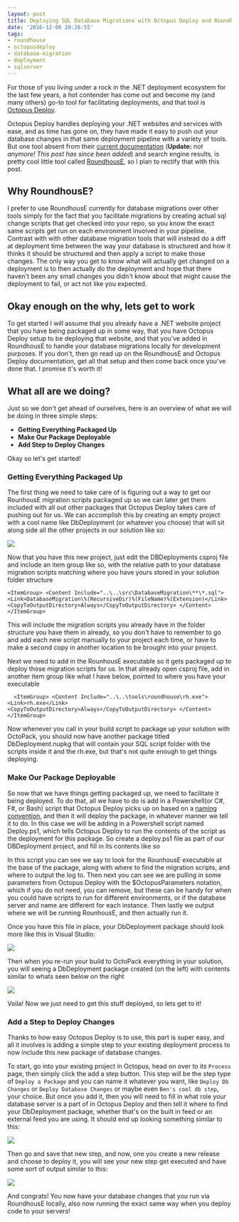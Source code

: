 ```yaml
---
layout: post
title: Deploying SQL Database Migrations with Octopus Deploy and RoundhousE
date: '2016-12-06 20:26:55'
tags:
- roundhouse
- octopusdeploy
- database-migration
- deployment
- sqlserver
---
```


For those of you living under a rock in the .NET deployment ecosystem for the last few years, a hot contender has come out and become my (and many others) go-to tool for facilitating deployments, and that tool is [Octopus Deploy](http://octopus.com).

Octopus Deploy handles deploying your .NET websites and services with ease, and as time has gone on, they have made it easy to push out your database changes in that same deployment pipeline with a variety of tools. But one tool absent from their [current documentation](http://docs.octopusdeploy.com/display/OD/SQL+Server+databases) (**Update:** *not anymore! This post has since been added*) and search engine results, is pretty cool little tool called [RoundhousE](https://github.com/chucknorris/roundhouse/), so I plan to rectify that with this post.

## Why RoundhousE?

I prefer to use RoundhousE currently for database migrations over other tools simply for the fact that you facilitate migrations by creating actual sql change scripts that get checked into your repo, so you know the exact same scripts get run on each environment involved in your pipeline. Contrast with with other database migration tools that will instead do a diff at deployment time between the way your database is structured and how it thinks it should be structured and then apply a script to make those changes. The only way you get to know what will actually get changed on a deployment is to then actually do the deployment and hope that there haven't been any small changes you didn't know about that might cause the deployment to fail, or act not like you expected.

## Okay enough on the why, lets get to work

To get started I will assume that you already have a .NET website project that you have being packaged up in some way, that you have Octopus Deploy setup to be deploying that website, and that you've added in RoundhousE to handle your database migrations locally for development purposes. If you don't, then go read up on the RoundhousE and Octopus Deploy documentation, get all that setup and then come back once you've done that. I promise it's worth it!

## What all are we doing?
Just so we don't get ahead of ourselves, here is an overview of what we will be doing in three simple steps:

* **Getting Everything Packaged Up**
* **Make Our Package Deployable**
* **Add Step to Deploy Changes**

Okay so let's get started!

### Getting Everything Packaged Up  

The first thing we need to take care of is figuring out a way to get our RounhousE migration scripts packaged up so we can later get them included with all out other packages that Octopus Deploy takes care of pushing out for us. We can accomplish this by creating an empty project with a cool name like DbDeployment (or whatever you choose) that will sit along side all the other projects in our solution like so:

![](/content/images/2016/Aug/dbdeployment.png)

Now that you have this new project, just edit the DBDeployments csproj file and include an item group like so, with the relative path to your database migration scripts matching where you have yours stored in your solution folder structure

`<ItemGroup>
    <Content Include="..\..\src\DatabaseMigration\**\*.sql">
      <Link>DatabaseMigration\%(RecursiveDir)%(FileName)%(Extension)</Link>
      <CopyToOutputDirectory>Always</CopyToOutputDirectory>
    </Content>
</ItemGroup>`

This will include the migration scripts you already have in the folder structure you have them in already, so you don't have to remember to go and add each new script manually to your project each time, or have to make a second copy in another location to be brought into your project.

Next we need to add in the RounhousE executable so it gets packaged up to deploy those migration scripts for us. In that already open csproj file, add in another item group like what I have below, pointed to where you have your executable

`  <ItemGroup>
    <Content Include="..\..\tools\roundhouse\rh.exe">
      <Link>rh.exe</Link>
      <CopyToOutputDirectory>Always</CopyToOutputDirectory>
    </Content>
</ItemGroup>`

Now whenever you call in your build script to package up your solution with OctoPack, you should now have another package titled DbDeployment.nupkg that will contain your SQL script folder with the scripts inside it and the rh.exe, but that's not quite enough to get things deploying.

### Make Our Package Deployable

So now that we have things getting packaged up, we need to facilitate it being deployed. To do that, all we have to do is add in a Powershell(or C#, F#, or Bash) script that Octopus Deploy picks up on based on a [naming convention](http://docs.octopusdeploy.com/display/OD/Custom+scripts#Customscripts-ScriptsinPackages), and then it will deploy the package, in whatever manner we tell it to do. In this case we will be adding in a Powershell script named Deploy.ps1, which tells Octopus Deploy to run the contents of the script as the deployment for this package. So create a deploy.ps1 file as part of our DBDeployment project, and fill in its contents like so

<script src="https://gist.github.com/hulahomer/2c51cc2c4acc26493354deda3544499a.js"></script>

In this script you can see we say to look for the RounhousE executable at the base of the package, along with where to find the migration scripts, and where to output the log to. Then next you can see we are pulling in some parameters from Octopus Deploy with the $OctopusParameters notation, which if you do not need, you can remove, but these can be handy for when you could have scripts to run for different environments, or if the database server and name are different for each instance. Then lastly we output where we will be running RounhousE, and then actually run it.

Once you have this file in place, your DbDeployment package should look more like this in Visual Studio:

![](/content/images/2016/Aug/all_items.png)

Then when you re-run your build to OctoPack everything in your solution, you will seeing a DbDeployment package created (on the left) with contents similar to whats seen below on the right

![](/content/images/2016/Aug/packaged_up.png)

Voila! Now we just need to get this stuff deployed, so lets get to it!

### Add a Step to Deploy Changes

Thanks to how easy Octopus Deploy is to use, this part is super easy, and all it involves is adding a simple step to your existing deployment process to now include this new package of database changes.

To start, go into your existing project in Octopus, head on over to its `Process` page, then simply click the add a step button. This step will be the step type of `Deploy a Package` and you can name it whatever you want, like `Deploy Db Changes` or `Deploy Database Changes` or maybe even `Ben's cool db step`, your choice. But once you add it, then you will need to fill in what role your database server is a part of in Octopus Deploy and then tell it where to find your DbDeployment package, whether that's on the built in feed or an external feed you are using. It should end up looking something similar to this:

![](/content/images/2016/11/deploydbchanges_step.png)

Then go and save that new step, and now, one you create a new release and choose to deploy it, you will see your new step get executed and have some sort of output similar to this:

![](/content/images/2016/11/dbscripts_run.png)

And congrats! You now have your database changes that you run via RoundhousE locally, also now running the exact same way when you deploy code to your servers!
